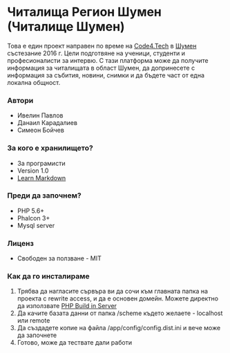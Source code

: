 # Читалища Регион Шумен (Читалище Шумен) #

Това е един проект направен по време на [Code4.Tech](http://code4.tech) в [Шумен](http://code4.tech/shumen) състезание 2016 г. Цели подготвяне на ученици, студенти и професионалисти за интервю. 
С тази платформа може да получите информация за читалищата в област Шумен, да допринесете с информация за събития, новини, снимки и да бъдете част от една локална общност.

### Автори ###

* Ивелин Павлов
* Данаил Карадалиев
* Симеон Бойчев

### За кого е хранилището? ###

* За програмисти
* Version 1.0
* [Learn Markdown](https://bitbucket.org/tutorials/markdowndemo)

### Преди да започнем? ###

* PHP 5.6+ 
* Phalcon 3+
* Mysql server

### Лиценз ###

* Свободен за ползване - MIT

### Как да го инсталираме ###

1. Трябва да нагласите сървъра ви да сочи към главната папка на проекта с rewrite access, и да е основен домейн. Можете директно да използвате [PHP Build in Server](http://php.net/manual/en/features.commandline.webserver.php)  
2. Да качите базата данни от папка /scheme където желаете - localhost или remote
3. Да създадете копие на файла /app/config/config.dist.ini и вече може да започнете
4. Готово, може да тествате дали работи